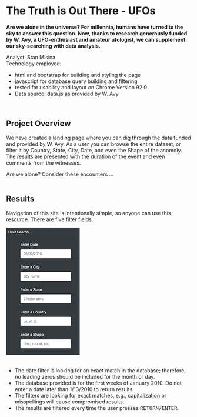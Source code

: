 # The Truth is Out There - UFOs
<b>Are we alone in the universe? For millennia, humans have turned to the sky to answer this question. Now, thanks to research generously funded by W. Avy, a UFO-enthusiast and amateur ufologist, we can supplement our sky-searching with data analysis.</b>  
  
Analyst: Stan Misina<br>
Technology employed:
- html and bootstrap for building and styling the page
- javascript for database query building and filtering
- tested for usability and layout on Chrome Version 92.0  
- Data source: data.js as provided by W. Avy  
<br>  


## Project Overview  
We have created a landing page where you can dig through the data funded and provided by W. Avy. As a user you can browse the entire dataset, or filter it by Country, State, City, Date, and even the Shape of the anomoly. The results are presented with the duration of the event and even comments from the witnesses.  

Are we alone? Consider these encounters ...  
<br>  
## Results  
Navigation of this site is intentionally simple, so anyone can use this resource. There are five filter fields:  

![filters screen shot](static/images/filter_screenshot.png)<br><br>

- The date filter is looking for an exact match in the database; therefore, no leading zeros should be included for the month or day.
- The database provided is for the first weeks of January 2010. Do not enter a date later than 1/13/2010 to return results.
- The filters are looking for exact matches, e.g., capitalization or misspellings will cause compromised results.
- The results are filtered every time the user presses <kbd>RETURN/ENTER</kbd>.
<br>  
